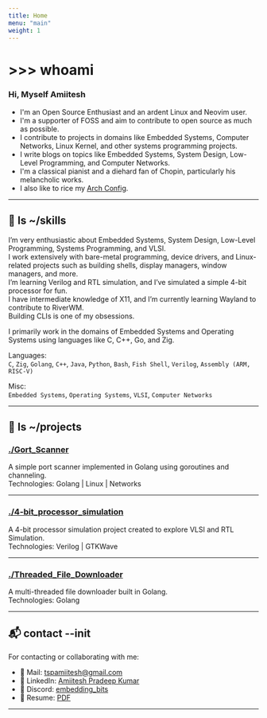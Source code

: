 ```yaml
---
title: Home
menu: "main"
weight: 1 
---
```

# >>> whoami

### Hi, Myself Amiitesh

- I'm an Open Source Enthusiast and an ardent Linux and Neovim user.  
- I'm a supporter of FOSS and aim to contribute to open source as much as possible.  
- I contribute to projects in domains like Embedded Systems, Computer Networks, Linux Kernel, and other systems programming projects.  
- I write blogs on topics like Embedded Systems, System Design, Low-Level Programming, and Computer Networks.  
- I'm a classical pianist and a diehard fan of Chopin, particularly his melancholic works.  
- I also like to rice my [Arch Config](https://github.com/embeddingbits/arch_dotfiles).

---

## 🧰 ls ~/skills

I’m very enthusiastic about Embedded Systems, System Design, Low-Level Programming, Systems Programming, and VLSI.  
I work extensively with bare-metal programming, device drivers, and Linux-related projects such as building shells, display managers, window managers, and more.  
I’m learning Verilog and RTL simulation, and I’ve simulated a simple 4-bit processor for fun.  
I have intermediate knowledge of X11, and I’m currently learning Wayland to contribute to RiverWM.  
Building CLIs is one of my obsessions.  

I primarily work in the domains of Embedded Systems and Operating Systems using languages like C, C++, Go, and Zig.

Languages:  
`C`, `Zig`, `Golang`, `C++`, `Java`, `Python`, `Bash`, `Fish Shell`, `Verilog`, `Assembly (ARM, RISC-V)`

Misc:  
`Embedded Systems`, `Operating Systems`, `VLSI`, `Computer Networks`

---

## 🧩 ls ~/projects

### [./Gort_Scanner](https://github.com/EmbeddingBits/GortScanner)
A simple port scanner implemented in Golang using goroutines and channeling.  
Technologies: Golang | Linux | Networks

---

### [./4-bit_processor_simulation](https://github.com/EmbeddingBits/simple-processor-simulation)
A 4-bit processor simulation project created to explore VLSI and RTL Simulation.  
Technologies: Verilog | GTKWave

---

### [./Threaded_File_Downloader](https://github.com/EmbeddingBits/multi-threaded-file-downloader)
A multi-threaded file downloader built in Golang.  
Technologies: Golang

---

## 📬 contact --init

For contacting or collaborating with me:

- 📧 Mail: [tspamiitesh@gmail.com](mailto:tspamiitesh@gmail.com)  
- 💼 LinkedIn: [Amiitesh Pradeep Kumar](https://www.linkedin.com/in/amiitesh-pradeep-kumar-582bb831a/)  
- 💬 Discord: [embedding_bits](https://discordapp.com/users/1312819280018018374)  
- 📄 Resume: [PDF](https://embeddingbits.is-a.dev/resume.pdf)

---

